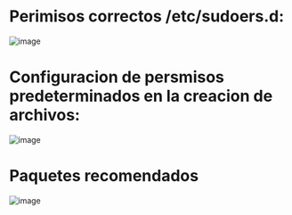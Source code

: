 # Perimisos correctos /etc/sudoers.d:
![image](https://github.com/user-attachments/assets/fa92e864-fdc7-4d56-a848-6ea13cd00f7a)

# Configuracion de persmisos predeterminados en la creacion de archivos:

![image](https://github.com/user-attachments/assets/15313834-f6be-42b5-a8b0-ee981950ab56)

# Paquetes recomendados

![image](https://github.com/user-attachments/assets/5bb4d51b-36b3-4d09-9b7e-673863a229b1)


